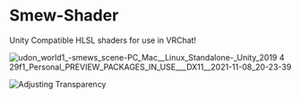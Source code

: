 # Smew-Shader

Unity Compatible HLSL shaders for use in VRChat! 

![udon_world1_-_smews_scene_-_PC_Mac__Linux_Standalone_-_Unity_2019 4 29f1_Personal_PREVIEW_PACKAGES_IN_USE___DX11__2021-11-08_20-23-39](https://user-images.githubusercontent.com/93958928/140851028-35ea8fa1-73db-45db-9742-a63ad0fba187.gif)


![Adjusting Transparency](https://user-images.githubusercontent.com/93958928/147525644-59a33f8c-90b6-4613-b715-f379019b7be5.gif)

